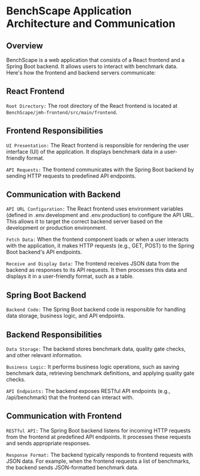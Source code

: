 # BenchScape Application Architecture and Communication

## Overview

BenchScape is a web application that consists of a React frontend and a Spring Boot backend. It allows users to interact with benchmark data. Here's how the frontend and backend servers communicate:

## React Frontend

`Root Directory:` The root directory of the React frontend is located at `BenchScape/jmh-frontend/src/main/frontend`.

## Frontend Responsibilities

`UI Presentation:` The React frontend is responsible for rendering the user interface (UI) of the application. It displays benchmark data in a user-friendly format.

`API Requests:` The frontend communicates with the Spring Boot backend by sending HTTP requests to predefined API endpoints.

## Communication with Backend

`API URL Configuration:` The React frontend uses environment variables (defined in .env.development and .env.production) to configure the API URL. This allows it to target the correct backend server based on the development or production environment.

`Fetch Data:` When the frontend component loads or when a user interacts with the application, it makes HTTP requests (e.g., GET, POST) to the Spring Boot backend's API endpoints.

`Receive and Display Data:` The frontend receives JSON data from the backend as responses to its API requests. It then processes this data and displays it in a user-friendly format, such as a table.

## Spring Boot Backend

`Backend Code:` The Spring Boot backend code is responsible for handling data storage, business logic, and API endpoints.

## Backend Responsibilities

`Data Storage:` The backend stores benchmark data, quality gate checks, and other relevant information.

`Business Logic:` It performs business logic operations, such as saving benchmark data, retrieving benchmark definitions, and applying quality gate checks.

`API Endpoints:` The backend exposes RESTful API endpoints (e.g., /api/benchmark) that the frontend can interact with.

## Communication with Frontend

`RESTful API:` The Spring Boot backend listens for incoming HTTP requests from the frontend at predefined API endpoints. It processes these requests and sends appropriate responses.

`Response Format:` The backend typically responds to frontend requests with JSON data. For example, when the frontend requests a list of benchmarks, the backend sends JSON-formatted benchmark data.
